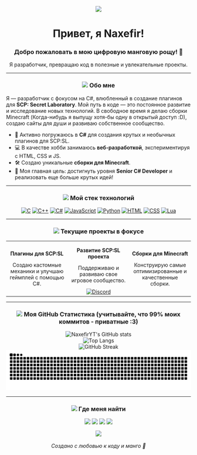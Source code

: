 <div id="header" align="center">
  <img src="https://cdn.discordapp.com/attachments/1282328290215985175/1390776705391792250/naxefir_country_final.gif?ex=68697d3d&is=68682bbd&hm=fd7714153357d4fc142288574cb26ce1e71af1abcc19ab66828ea3d24997fcff&" width="200"/>
  <h1 align="center">
    Привет, я Naxefir!
  </h1>
  <h3 align="center">Добро пожаловать в мою цифровую манговую рощу! 🥭</h3>
  <p align="center">Я разработчик, превращаю код в полезные и увлекательные проекты.</p>
</div>

---

### <p align="center"><strong><img src="https://em-content.zobj.net/source/animated-noto-color-emoji/356/seedling_1f331.gif" width="30"/> Обо мне</strong></p>

Я — разработчик с фокусом на C#, влюбленный в создание плагинов для **SCP: Secret Laboratory**. Мой путь в коде — это постоянное развитие и исследование новых технологий. В свободное время я делаю cборки Minecraft (Когда-нибудь я выпущу хотя-бы одну в открытый доступ :D), создаю сайты для души и развиваю собственное сообщество.

-   🧠 Активно погружаюсь в **C#** для создания крутых и необычных плагинов для SCP:SL.
-   💻 В качестве хобби занимаюсь **веб-разработкой**, экспериментируя с HTML, CSS и JS.
-   🛠️ Создаю уникальные **сборки для Minecraft**.
-   🎯 Моя главная цель: достигнуть уровня **Senior C# Developer** и реализовать еще больше крутых идей!

---

### <p align="center"><strong><img src="https://em-content.zobj.net/source/animated-noto-color-emoji/356/toolbox_1f9f0.gif" width="30"/> Мой стек технологий</strong></p>

<p align="center">
  <a href="https://skillicons.dev/icons?i=c"><img src="https://skillicons.dev/icons?i=c&theme=light" alt="C"/></a>
  <a href="https://skillicons.dev/icons?i=cpp"><img src="https://skillicons.dev/icons?i=cpp&theme=light" alt="C++"/></a>
  <a href="https://skillicons.dev/icons?i=cs"><img src="https://skillicons.dev/icons?i=cs&theme=light" alt="C#"/></a>
  <a href="https://skillicons.dev/icons?i=js"><img src="https://skillicons.dev/icons?i=js&theme=light" alt="JavaScript"/></a>
  <a href="https://skillicons.dev/icons?i=py"><img src="https://skillicons.dev/icons?i=py&theme=light" alt="Python"/></a>
  <a href="https://skillicons.dev/icons?i=html"><img src="https://skillicons.dev/icons?i=html&theme=light" alt="HTML"/></a>
  <a href="https://skillicons.dev/icons?i=css"><img src="https://skillicons.dev/icons?i=css&theme=light" alt="CSS"/></a>
  <a href="https://skillicons.dev/icons?i=lua"><img src="https://skillicons.dev/icons?i=lua&theme=light" alt="Lua"/></a>
</p>

---

### <p align="center"><strong><img src="https://em-content.zobj.net/source/animated-noto-color-emoji/356/rocket_1f680.gif" width="30"/> Текущие проекты в фокусе</strong></p>

<table align="center" width="100%">
  <tr align="center">
    <td width="33%">
      <p align="center"><strong>Плагины для SCP:SL</strong></p>
      <p align="center">Создаю кастомные механики и улучшаю геймплей с помощью C#.</p>
    </td>
    <td width="33%">
      <p align="center"><strong>Развитие SCP:SL проекта</strong></p>
      <p align="center">Поддерживаю и развиваю свое игровое сообщество.</p>
      <a href="https://discord.gg/3m2BtRsuUB"><img src="https://img.shields.io/badge/Discord-Присоединяйся-7289DA?style=for-the-badge&logo=discord&logoColor=white" alt="Discord"/></a>
    </td>
    <td width="33%">
      <p align="center"><strong>Сборки для Minecraft</strong></p>
      <p align="center">Конструирую самые оптимизированные и качественные сборки.</p>
    </td>
  </tr>
</table>

---

### <p align="center"><strong><img src="https://em-content.zobj.net/source/animated-noto-color-emoji/356/chart_increasing_1f4c8.gif" width="30"/> Моя GitHub Статистика (учитывайте, что 99% моих коммитов - приватные :3)</strong></p>

<div align="center">
  <img src="https://github-readme-stats.vercel.app/api?username=NaxefirYT&show_icons=true&theme=material-palenight&icon_color=ff8c00&text_color=ffffff&bg_color=151515&border_color=ff8c00&border_radius=10" alt="NaxefirYT's GitHub stats" />
  <br/>
  <img src="https://github-readme-stats.vercel.app/api/top-langs/?username=NaxefirYT&layout=compact&theme=material-palenight&langs_count=6&icon_color=ff8c00&text_color=ffffff&bg_color=151515&border_color=ff8c00&border_radius=10" alt="Top Langs" />
</div>

<div align="center">
  <img src="https://github-readme-streak-stats.herokuapp.com/?user=NaxefirYT&theme=dark&border=ff8c00&background=151515&stroke=ff8c00&ring=ff8c00&fire=ff8c00&currStreakNum=ffffff&sideNums=ffffff&sideLabels=ffffff&dates=ffffff" alt="GitHub Streak" />
</div>

<div align="center">
  <img src="https://github.com/NaxefirYT/NaxefirYT/blob/output/github-contribution-grid-snake.svg" alt="snake" />
</div>

---

### <p align="center"><strong><img src="https://em-content.zobj.net/source/animated-noto-color-emoji/356/headphone_1f3a7.gif" width="30"/> Где меня найти</strong></p>

<p align="center">
  <a href="https://discordapp.com/users/Naxefir"><img src="https://img.shields.io/badge/Discord-%40Naxefir-FF9900?style=for-the-badge&logo=discord&logoColor=white" /></a>
  <a href="https://t.me/NaxefirMango"><img src="https://img.shields.io/badge/Telegram-NaxefirMango-FF9900?style=for-the-badge&logo=telegram&logoColor=white" /></a>
  <a href="https://www.youtube.com/@NaxefirMango"><img src="https://img.shields.io/badge/YouTube-Naxefir-FF9900?style=for-the-badge&logo=youtube&logoColor=white" /></a>
  <a href="https://www.twitch.tv/naxefiryt"><img src="https://img.shields.io/badge/Twitch-Стримы-FF9900?style=for-the-badge&logo=twitch&logoColor=white" /></a>
</p>

<div id="footer" align="center">
  <img src="https://media.discordapp.net/attachments/1282328290215985175/1390776339497484431/image.png?ex=68697ce6&is=68682b66&hm=3b5b4542b4f34d7a197b57393a6f8bf267f8f7e3deeb30828b4cdbaa077d2b64&=&format=webp&quality=lossless&width=966&height=968" width="400"/>
  <p><em>Создано с любовью к коду и манго 🧡</em></p>
</div>
